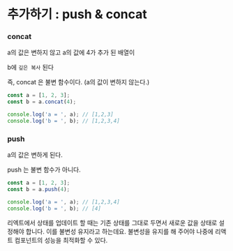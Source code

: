 # 추가하기 : push & concat 

### concat

a의 값은 변하지 않고 a의 값에 4가 추가 된 배열이 

b에 `깊은 복사` 된다

즉, concat 은 불변 함수이다. (a의 값이 변하지 않는다.)

```javascript
const a = [1, 2, 3];
const b = a.concat(4);

console.log('a = ', a); // [1,2,3]
console.log('b = ', b); // [1,2,3,4]
```

### push

a의 값은 변하게 된다.

push 는 불변 함수가 아니다.

```javascript
const a = [1, 2, 3];
const b = a.push(4);

console.log('a = ', a); // [1,2,3,4]
console.log('b = ', b); // [4]
```

리엑트에서 상태를 업데이트 할 때는 기존 상태를 그대로 두면서 새로운 값을 상태로 설정해야 합니다.
이를 불변성 유지라고 하는데요. 불변성을 유지를 해 주어야 나중에 리액트 컴포넌트의 성능을 최적화할 수 있다.